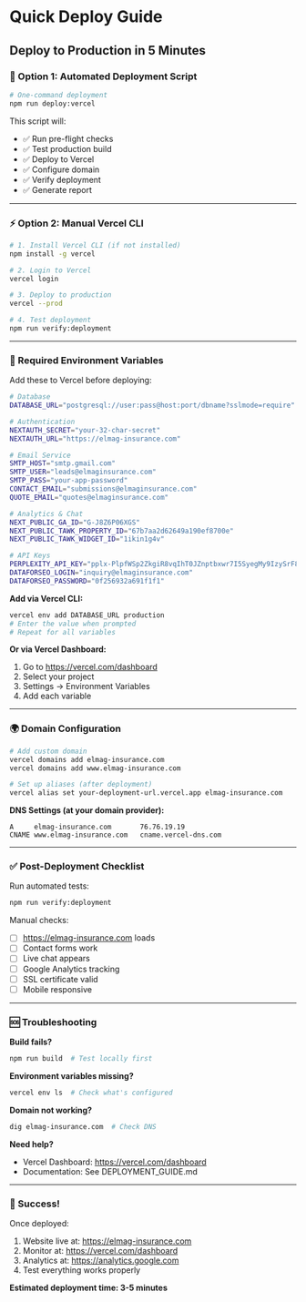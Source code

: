 # Quick Deploy Guide
## Deploy to Production in 5 Minutes

### 🚀 Option 1: Automated Deployment Script

```bash
# One-command deployment
npm run deploy:vercel
```

This script will:
- ✅ Run pre-flight checks
- ✅ Test production build
- ✅ Deploy to Vercel
- ✅ Configure domain
- ✅ Verify deployment
- ✅ Generate report

---

### ⚡ Option 2: Manual Vercel CLI

```bash
# 1. Install Vercel CLI (if not installed)
npm install -g vercel

# 2. Login to Vercel
vercel login

# 3. Deploy to production
vercel --prod

# 4. Test deployment
npm run verify:deployment
```

---

### 🔑 Required Environment Variables

Add these to Vercel before deploying:

```bash
# Database
DATABASE_URL="postgresql://user:pass@host:port/dbname?sslmode=require"

# Authentication
NEXTAUTH_SECRET="your-32-char-secret"
NEXTAUTH_URL="https://elmag-insurance.com"

# Email Service
SMTP_HOST="smtp.gmail.com"
SMTP_USER="leads@elmaginsurance.com"
SMTP_PASS="your-app-password"
CONTACT_EMAIL="submissions@elmaginsurance.com"
QUOTE_EMAIL="quotes@elmaginsurance.com"

# Analytics & Chat
NEXT_PUBLIC_GA_ID="G-J8Z6P06XGS"
NEXT_PUBLIC_TAWK_PROPERTY_ID="67b7aa2d62649a190ef8700e"
NEXT_PUBLIC_TAWK_WIDGET_ID="1ikin1g4v"

# API Keys
PERPLEXITY_API_KEY="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"
DATAFORSEO_LOGIN="inquiry@elmaginsurance.com"
DATAFORSEO_PASSWORD="0f256932a691f1f1"
```

**Add via Vercel CLI:**
```bash
vercel env add DATABASE_URL production
# Enter the value when prompted
# Repeat for all variables
```

**Or via Vercel Dashboard:**
1. Go to https://vercel.com/dashboard
2. Select your project
3. Settings → Environment Variables
4. Add each variable

---

### 🌍 Domain Configuration

```bash
# Add custom domain
vercel domains add elmag-insurance.com
vercel domains add www.elmag-insurance.com

# Set up aliases (after deployment)
vercel alias set your-deployment-url.vercel.app elmag-insurance.com
```

**DNS Settings (at your domain provider):**
```
A     elmag-insurance.com       76.76.19.19
CNAME www.elmag-insurance.com   cname.vercel-dns.com
```

---

### ✅ Post-Deployment Checklist

Run automated tests:
```bash
npm run verify:deployment
```

Manual checks:
- [ ] https://elmag-insurance.com loads
- [ ] Contact forms work
- [ ] Live chat appears
- [ ] Google Analytics tracking
- [ ] SSL certificate valid
- [ ] Mobile responsive

---

### 🆘 Troubleshooting

**Build fails?**
```bash
npm run build  # Test locally first
```

**Environment variables missing?**
```bash
vercel env ls  # Check what's configured
```

**Domain not working?**
```bash
dig elmag-insurance.com  # Check DNS
```

**Need help?**
- Vercel Dashboard: https://vercel.com/dashboard
- Documentation: See DEPLOYMENT_GUIDE.md

---

### 🎉 Success!

Once deployed:
1. Website live at: https://elmag-insurance.com
2. Monitor at: https://vercel.com/dashboard
3. Analytics at: https://analytics.google.com
4. Test everything works properly

**Estimated deployment time: 3-5 minutes**